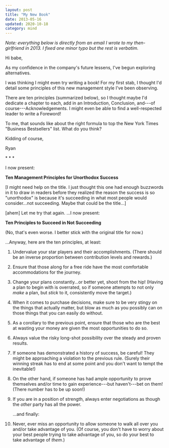 ```yaml
---
layout: post
title: "My New Book"
date: 2013-05-16
updated: 2020-10-18
category: mind
---
```

_Note: everything below is directly from an email I wrote to my then-girlfriend in 2013. I fixed one minor typo but the rest is verbatim._

Hi babe,

As my confidence in the company's future lessens, I've begun exploring alternatives.

I was thinking I might even try writing a book!  For my first stab, I thought I'd detail some principles of this new management style I've been observing.

There are ten principles (summarized below), so I thought maybe I'd dedicate a chapter to each, add in an Introduction, Conclusion, and---of course---Acknowledgements.  I might even be able to find a well-respected leader to write a Foreword!

To me, that sounds like about the right formula to top the New York Times "Business Bestsellers" list.  What do you think?

Kidding of course,

Ryan

\*        *        *

I now present:

**Ten Management Principles for Unorthodox Success**

[I might need help on the title.  I just thought this one had enough buzzwords in it to draw in readers before they realized the reason the success is so "unorthodox" is because it's succeeding in what most people would consider...not succeeding.  Maybe that could be the title...]

[ahem]  Let me try that again.  ...I now present:

**Ten Principles to Succeed in Not Succeeding**

(No, that's even worse.  I better stick with the original title for now.)

...Anyway, here are the ten principles, at least:

1.  Undervalue your star players and their accomplishments.  (There should be an inverse proportion between contribution levels and rewards.)

5.  Ensure that those along for a free ride have the most comfortable accommodations for the journey.

2.  Change your plans constantly...or better yet, shoot from the hip!  (Having a plan to begin with is overrated, so if someone attempts to not only _make_ a plan, but _stick_ to it, consistently move the target.)

3.  When it comes to purchase decisions, make sure to be very stingy on the things that actually matter, but blow as much as you possibly can on those things that you can easily do without.

4.  As a corollary to the previous point, ensure that those who are the best at wasting your money are given the most opportunities to do so.

6.  Always value the risky long-shot possibility over the steady and proven results.

7.  If someone has demonstrated a history of success, be careful!  They might be approaching a violation to the previous rule.  (Surely their winning streak has to end at some point and you don't want to tempt the inevitable!)

8.  On the other hand, if someone has had ample opportunity to prove themselves and/or time to gain experience---but haven't---bet on them!  (There number has to be up soon!)

9.  If you are in a position of strength, always enter negotiations as though the _other_ party has all the power.

    ...and finally:

10.  Never, ever miss an opportunity to allow someone to walk all over you and/or take advantage of you.  (Of course, you don't have to worry about your best people trying to take advantage of you, so do your best to take advantage of _them_.)

